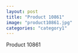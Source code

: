 ```yaml
---
layout: post
title: "Product 10861"
image: "product10861.jpg"
categories: "category1"
---
```

Product 10861
